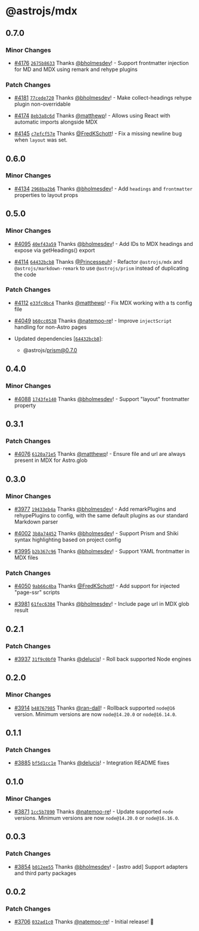 # @astrojs/mdx

## 0.7.0

### Minor Changes

- [#4176](https://github.com/withastro/astro/pull/4176) [`2675b8633`](https://github.com/withastro/astro/commit/2675b8633c5d5c45b237ec87940d5eaf1bfb1b4b) Thanks [@bholmesdev](https://github.com/bholmesdev)! - Support frontmatter injection for MD and MDX using remark and rehype plugins

### Patch Changes

- [#4181](https://github.com/withastro/astro/pull/4181) [`77cede720`](https://github.com/withastro/astro/commit/77cede720b09bce34f29c3d2d8b505311ce876b1) Thanks [@bholmesdev](https://github.com/bholmesdev)! - Make collect-headings rehype plugin non-overridable

* [#4174](https://github.com/withastro/astro/pull/4174) [`8eb3a8c6d`](https://github.com/withastro/astro/commit/8eb3a8c6d9554707963c3a3bc36ed8b68d3cf0fb) Thanks [@matthewp](https://github.com/matthewp)! - Allows using React with automatic imports alongside MDX

- [#4145](https://github.com/withastro/astro/pull/4145) [`c7efcf57e`](https://github.com/withastro/astro/commit/c7efcf57e00a0fcde3bc9f813e3cc59902bd484c) Thanks [@FredKSchott](https://github.com/FredKSchott)! - Fix a missing newline bug when `layout` was set.

## 0.6.0

### Minor Changes

- [#4134](https://github.com/withastro/astro/pull/4134) [`2968ba2b6`](https://github.com/withastro/astro/commit/2968ba2b6f00775b6e9872681b390cb466fdbfa2) Thanks [@bholmesdev](https://github.com/bholmesdev)! - Add `headings` and `frontmatter` properties to layout props

## 0.5.0

### Minor Changes

- [#4095](https://github.com/withastro/astro/pull/4095) [`40ef43a59`](https://github.com/withastro/astro/commit/40ef43a59b08a1a8fbcd9f4a53745a9636a4fbb9) Thanks [@bholmesdev](https://github.com/bholmesdev)! - Add IDs to MDX headings and expose via getHeadings() export

* [#4114](https://github.com/withastro/astro/pull/4114) [`64432bcb8`](https://github.com/withastro/astro/commit/64432bcb873efd0e4297c00fc9583a1fe516dfe7) Thanks [@Princesseuh](https://github.com/Princesseuh)! - Refactor `@astrojs/mdx` and `@astrojs/markdown-remark` to use `@astrojs/prism` instead of duplicating the code

### Patch Changes

- [#4112](https://github.com/withastro/astro/pull/4112) [`e33fc9bc4`](https://github.com/withastro/astro/commit/e33fc9bc46ff0a30013deb6dc76e545e70cc3a3e) Thanks [@matthewp](https://github.com/matthewp)! - Fix MDX working with a ts config file

* [#4049](https://github.com/withastro/astro/pull/4049) [`b60cc0538`](https://github.com/withastro/astro/commit/b60cc0538bc5c68dd411117780d20d892530789d) Thanks [@natemoo-re](https://github.com/natemoo-re)! - Improve `injectScript` handling for non-Astro pages

* Updated dependencies [[`64432bcb8`](https://github.com/withastro/astro/commit/64432bcb873efd0e4297c00fc9583a1fe516dfe7)]:
  - @astrojs/prism@0.7.0

## 0.4.0

### Minor Changes

- [#4088](https://github.com/withastro/astro/pull/4088) [`1743fe140`](https://github.com/withastro/astro/commit/1743fe140eb58d60e26cbd11a066bb60de046e0c) Thanks [@bholmesdev](https://github.com/bholmesdev)! - Support "layout" frontmatter property

## 0.3.1

### Patch Changes

- [#4076](https://github.com/withastro/astro/pull/4076) [`6120a71e5`](https://github.com/withastro/astro/commit/6120a71e5425ad55a17ddac800d64a3f50273bce) Thanks [@matthewp](https://github.com/matthewp)! - Ensure file and url are always present in MDX for Astro.glob

## 0.3.0

### Minor Changes

- [#3977](https://github.com/withastro/astro/pull/3977) [`19433eb4a`](https://github.com/withastro/astro/commit/19433eb4a4441522f68492ca914ad2ab4f061343) Thanks [@bholmesdev](https://github.com/bholmesdev)! - Add remarkPlugins and rehypePlugins to config, with the same default plugins as our standard Markdown parser

* [#4002](https://github.com/withastro/astro/pull/4002) [`3b8a74452`](https://github.com/withastro/astro/commit/3b8a7445247221100462ba035f6778b43ea180e7) Thanks [@bholmesdev](https://github.com/bholmesdev)! - Support Prism and Shiki syntax highlighting based on project config

- [#3995](https://github.com/withastro/astro/pull/3995) [`b2b367c96`](https://github.com/withastro/astro/commit/b2b367c969493aaf21c974064beb241d05228066) Thanks [@bholmesdev](https://github.com/bholmesdev)! - Support YAML frontmatter in MDX files

### Patch Changes

- [#4050](https://github.com/withastro/astro/pull/4050) [`9ab66c4ba`](https://github.com/withastro/astro/commit/9ab66c4ba9bf2250990114c76b792f26d0694365) Thanks [@FredKSchott](https://github.com/FredKSchott)! - Add support for injected "page-ssr" scripts

* [#3981](https://github.com/withastro/astro/pull/3981) [`61fec6304`](https://github.com/withastro/astro/commit/61fec63044e1585348e8405bee6fdf4dec635efa) Thanks [@bholmesdev](https://github.com/bholmesdev)! - Include page url in MDX glob result

## 0.2.1

### Patch Changes

- [#3937](https://github.com/withastro/astro/pull/3937) [`31f9c0bf0`](https://github.com/withastro/astro/commit/31f9c0bf029ffa4b470e620f2c32e1370643e81e) Thanks [@delucis](https://github.com/delucis)! - Roll back supported Node engines

## 0.2.0

### Minor Changes

- [#3914](https://github.com/withastro/astro/pull/3914) [`b48767985`](https://github.com/withastro/astro/commit/b48767985359bd359df8071324952ea5f2bc0d86) Thanks [@ran-dall](https://github.com/ran-dall)! - Rollback supported `node@16` version. Minimum versions are now `node@14.20.0` or `node@16.14.0`.

## 0.1.1

### Patch Changes

- [#3885](https://github.com/withastro/astro/pull/3885) [`bf5d1cc1e`](https://github.com/withastro/astro/commit/bf5d1cc1e71da38a14658c615e9481f2145cc6e7) Thanks [@delucis](https://github.com/delucis)! - Integration README fixes

## 0.1.0

### Minor Changes

- [#3871](https://github.com/withastro/astro/pull/3871) [`1cc5b7890`](https://github.com/withastro/astro/commit/1cc5b78905633608e5b07ad291f916f54e67feb1) Thanks [@natemoo-re](https://github.com/natemoo-re)! - Update supported `node` versions. Minimum versions are now `node@14.20.0` or `node@16.16.0`.

## 0.0.3

### Patch Changes

- [#3854](https://github.com/withastro/astro/pull/3854) [`b012ee55`](https://github.com/withastro/astro/commit/b012ee55b107dea0730286263b27d83e530fad5d) Thanks [@bholmesdev](https://github.com/bholmesdev)! - [astro add] Support adapters and third party packages

## 0.0.2

### Patch Changes

- [#3706](https://github.com/withastro/astro/pull/3706) [`032ad1c0`](https://github.com/withastro/astro/commit/032ad1c047a62dd663067cc562537d16f2872aa7) Thanks [@natemoo-re](https://github.com/natemoo-re)! - Initial release! 🎉
